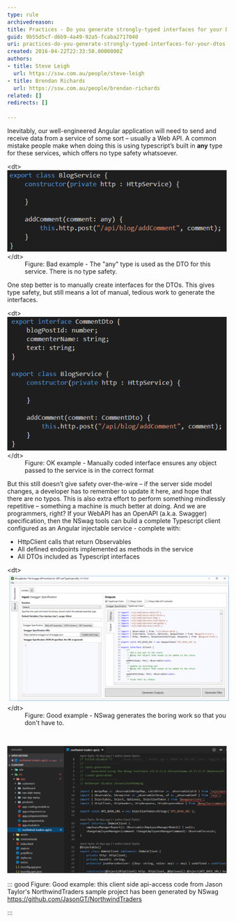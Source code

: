 ```yaml
---
type: rule
archivedreason: 
title: Practices - Do you generate strongly-typed interfaces for your DTOs?
guid: 9b55d5cf-d6b9-4a49-92a5-fcaba2717040
uri: practices-do-you-generate-strongly-typed-interfaces-for-your-dtos
created: 2016-04-22T22:33:50.0000000Z
authors:
- title: Steve Leigh
  url: https://ssw.com.au/people/steve-leigh
- title: Brendan Richards
  url: https://ssw.com.au/people/brendan-richards
related: []
redirects: []

---
```


Inevitably, our well-engineered Angular application will need to send and receive data from a service of some sort – usually a Web API. A common mistake people make when doing this is using typescript’s built in  **any** type for these services, which offers no type safety whatsoever.

<!--endintro-->
<dl class="badImage">&lt;dt&gt; 
      <img alt="dtogs-bad.png" src="dtogs-bad.png"> 
   &lt;/dt&gt;<dd>Figure: Bad example - The "any" type is used as the DTO for this service. There is no type safety.</dd></dl>
One step better is to manually create interfaces for the DTOs. This gives type safety, but still means a lot of manual, tedious work to generate the interfaces.
<dl class="image">&lt;dt&gt; 
      <img alt="dtogs-ok.png" src="dtogs-ok.png"> 
   &lt;/dt&gt;<dd>Figure: OK example - Manually coded interface ensures any object passed to the service is in the correct format </dd></dl>
But this still doesn’t give safety over-the-wire – if the server side model changes, a developer has to remember to update it here, and hope that there are no typos.  This is also extra effort to perform something mindlessly repetitive – something a machine is much better at doing.  And we are programmers, right?
If your WebAPI has an OpenAPI (a.k.a. Swagger) specification, then the NSwag tools can build a complete Typescript client configured as an Angular injectable service - complete with: 

* HttpClient calls that return Observables
* All defined endpoints implemented as methods in the service
* All DTOs included as Typescript interfaces

<dl class="goodImage">&lt;dt&gt; 
         <img src="nswag.png" alt="" style="margin:5px;width:808px;"> 
      &lt;/dt&gt;<dd>Figure: Good example - NSwag generates the boring work so that you don't have to.<br></dd><p class="ssw15-rteElement-P"><br></p></dl>

![](northwind-client.png)


::: good
Figure: Good example: this client side api-access code from Jason Taylor's NorthwindTraders sample project has been generated by NSwag https://github.com/JasonGT/NorthwindTraders

:::
